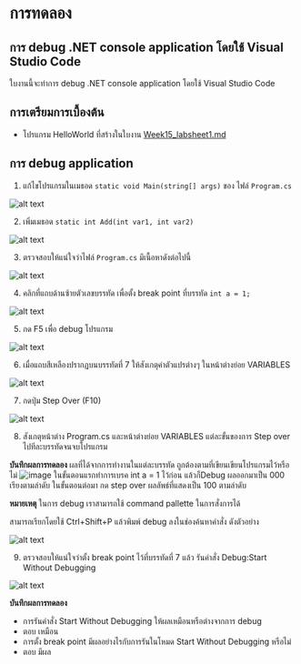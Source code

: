 # การทดลอง
## การ debug .NET console application โดยใช้ Visual Studio Code

ใบงานนี้จะทำการ debug .NET console application โดยใช้ Visual Studio Code

## การเตรียมการเบื้องต้น
- โปรแกรม HelloWorld ที่สร้างในใบงาน [Week15_labsheet1.md](./Week15_labsheet1.md)

## การ debug application

1. แก้ไขโปรแกรมในเมธอด `static void Main(string[] args)` ของ ไฟล์ `Program.cs`

![alt text](./Pictures/image-15.png)

2. เพิ่มเมธอด `static int Add(int var1, int var2)`

![alt text](./Pictures/image-16.png)

3. ตรวจสอบให้แน่ใจว่าไฟล์ `Program.cs` มีเนื้อหาดังต่อไปนี้

![alt text](./Pictures/image-17.png)

4. คลิกที่แถบด้านซ้ายตัวเลขบรรทัด เพื่อตั้ง break point ที่บรรทัด  `int a = 1;`

![alt text](./Pictures/image-18.png)

5. กด F5 เพื่อ debug โปรแกรม

![alt text](./Pictures/image-19.png)

6. เมื่อแถบสีเหลืองปรากฏบนบรรทัดที่ 7 ให้สังเกตุค่าตัวแปรต่างๆ ในหน้าต่างย่อย VARIABLES 

 ![alt text](./Pictures/image-20.png)

7. กดปุ่ม Step Over (F10) 

![alt text](./Pictures/image-21.png)

8. สังเกตุหน้าต่าง Program.cs และหน้าต่างย่อย VARIABLES แต่ละขั้นของการ Step over ไปทีละบรรทัดจนจบโปรแกรม

**บันทึกผลการทดลอง**
ผลที่ได้จากการทำงานในแต่ละบรรทัด  ถูกต้องตามที่เขียนเขียนโปรแกรมไว้หรือไม่
![image](https://github.com/user-attachments/assets/4003a784-0ed5-4b94-b4c1-27a76dbf7168)
ในขั้นตอนแรกทำการเบรค int a = 1 ไว้ก่อน แล้วก็Debug ผลออกมาเป็น 000 เรียงตามลำดับ ในขั้นตอนต่อมา กด step over ผลลัพธ์ที่แสดงเป็น 100 ตามลำดับ

**หมายเหตุ**
ในการ debug เราสามารถใช้ command pallette ในการสั่งการได้ 

สามารถเรียกโดยใช้ Ctrl+Shift+P  แล้วพิมพ์ debug ลงในช่องค้นหาคำสั่ง ดังตัวอย่าง

![alt text](/Pictures/image-22.png)

9. ตรวจสอบให้แน่ใจว่าตั้ง break point ไว้ที่บรรทัดที่ 7 แล้ว รันคำสั่ง Debug:Start Without Debugging     

![alt text](./Pictures/image-23.png)

**บันทึกผลการทดลอง**
- การรันคำสั่ง Start Without Debugging ให้ผลเหมือนหรือต่างจากการ debug
- ตอบ เหมือน 
- การตั้ง break point มีผลอย่างไรกับการรันในโหมด Start Without Debugging หรือไม่
- ตอบ มีผล


